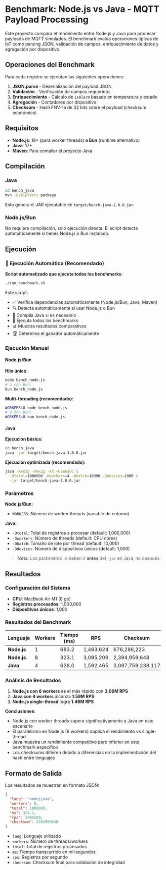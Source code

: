 # Benchmark: Node.js vs Java - MQTT Payload Processing

Este proyecto compara el rendimiento entre Node.js y Java para procesar payloads de MQTT simulados. El benchmark evalúa operaciones típicas de IoT como parsing JSON, validación de campos, enriquecimiento de datos y agregación por dispositivo.

## Operaciones del Benchmark

Para cada registro se ejecutan las siguientes operaciones:
1. **JSON.parse** - Deserialización del payload JSON
2. **Validación** - Verificación de campos requeridos
3. **Enriquecimiento** - Cálculo de `isAlarm` basado en temperatura y estado
4. **Agregación** - Contadores por dispositivo
5. **Checksum** - Hash FNV-1a de 32 bits sobre el payload (checksum económico)

## Requisitos

- **Node.js**: 18+ (para worker threads) **o Bun** (runtime alternativo)
- **Java**: 17+ 
- **Maven**: Para compilar el proyecto Java

## Compilación

### Java
```bash
cd bench_java
mvn -DskipTests package
```

Esto genera el JAR ejecutable en `target/bench-java-1.0.0.jar`.

### Node.js/Bun
No requiere compilación, solo ejecución directa. El script detecta automáticamente si tienes Node.js o Bun instalado.

## Ejecución

### 🚀 Ejecución Automática (Recomendado)

**Script automatizado que ejecuta todos los benchmarks:**
```bash
./run_benchmark.sh
```

Este script:
- ✅ Verifica dependencias automáticamente (Node.js/Bun, Java, Maven)
- 🔍 Detecta automáticamente si usar Node.js o Bun
- 🔨 Compila Java si es necesario
- 🏃 Ejecuta todos los benchmarks
- 📊 Muestra resultados comparativos
- 🏆 Determina el ganador automáticamente

### Ejecución Manual

#### Node.js/Bun

**Hilo único:**
```bash
node bench_node.js
# o con Bun:
bun bench_node.js
```

**Multi-threading (recomendado):**
```bash
WORKERS=8 node bench_node.js
# o con Bun:
WORKERS=8 bun bench_node.js
```

#### Java

**Ejecución básica:**
```bash
cd bench_java
java -jar target/bench-java-1.0.0.jar
```

**Ejecución optimizada (recomendado):**
```bash
java -Xms2g -Xmx2g -XX:+UseG1GC \
  -Dtotal=1000000 -Dworkers=4 -Dbatch=10000 -Ddevices=1000 \
  -jar target/bench-java-1.0.0.jar
```

### Parámetros

**Node.js/Bun:**
- `WORKERS`: Número de worker threads (variable de entorno)

**Java:**
- `-Dtotal`: Total de registros a procesar (default: 1,000,000)
- `-Dworkers`: Número de threads (default: CPU cores)
- `-Dbatch`: Tamaño de lote por thread (default: 10,000)
- `-Ddevices`: Número de dispositivos únicos (default: 1,000)

> **Nota**: Los parámetros `-D` deben ir **antes** del `-jar` en Java, no después.

## Resultados

### Configuración del Sistema
- **CPU**: MacBook Air M1 (8 gb)
- **Registros procesados**: 1,000,000
- **Dispositivos únicos**: 1,000

### Resultados del Benchmark

| Lenguaje | Workers | Tiempo (ms) | RPS | Checksum |
|----------|---------|-------------|-----|----------|
| **Node.js** | 1 | 683.2 | 1,463,624 | 676,288,223 |
| **Node.js** | 8 | 323.1 | 3,095,209 | 2,394,959,648 |
| **Java** | 4 | 628.0 | 1,592,465 | 3,087,759,238,117 |

### Análisis de Resultados

1. **Node.js con 8 workers** es el más rápido con **3.09M RPS**
2. **Java con 4 workers** alcanza **1.59M RPS**
3. **Node.js single-thread** logra **1.46M RPS**

**Conclusiones:**
- Node.js con worker threads supera significativamente a Java en este escenario
- El paralelismo en Node.js (8 workers) duplica el rendimiento vs single-thread
- Java muestra un rendimiento competitivo pero inferior en este benchmark específico
- Los checksums difieren debido a diferencias en la implementación del hash entre lenguajes

## Formato de Salida

Los resultados se muestran en formato JSON:
```json
{
  "lang": "node|java",
  "workers": 8,
  "total": 1000000,
  "ms": 323.1,
  "rps": 3095209,
  "checksum": 2394959648
}
```

- `lang`: Lenguaje utilizado
- `workers`: Número de threads/workers
- `total`: Total de registros procesados
- `ms`: Tiempo transcurrido en milisegundos
- `rps`: Registros por segundo
- `checksum`: Checksum final para validación de integridad